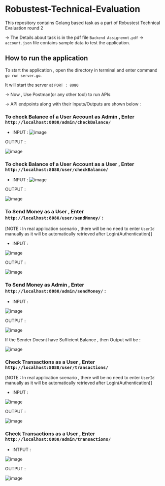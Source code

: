 # Robustest-Technical-Evaluation
This repository contains Golang based task as a part of Robustest Technical Evaluation round 2

-> The Details about task is in the pdf file `Backend Assignemnt.pdf` 
-> `account.json` file contains sample data to test the application.

## How to run the application

To start the application , open the directory in terminal and enter command `go run server.go`.

It will start the server at `PORT : 8080`

-> Now , Use Postman(or any other tool) to run APIs

-> API endpoints along with their Inputs/Outputs are shown below :


### To check Balance of a User Account as Admin , Enter `http://localhost:8080/admin/checkBalance/` 

* INPUT : 
![image](https://user-images.githubusercontent.com/71756168/210740406-dc375dce-ff09-4c69-8e48-f4f5c38e67f2.png)


OUTPUT : 

![image](https://user-images.githubusercontent.com/71756168/210740632-bbb62195-2c3f-450e-9563-5c5d17d3736a.png)








### To check Balance of a User Account as a User , Enter `http://localhost:8080/user/checkBalance/` 

* INPUT :
![image](https://user-images.githubusercontent.com/71756168/210741042-2181b2c5-e01b-4b65-9c62-99a103e58e4c.png)

OUTPUT : 

![image](https://user-images.githubusercontent.com/71756168/210741118-4a4438a4-ba91-40b1-a1c4-ab9fd118af23.png)





### To Send Money as a User , Enter `http://localhost:8080/user/sendMoney/` :


[NOTE : In real application scenario , there will be no need to enter `UserId` manually as it will be automatically retrieved after Login(Authentication)]

* INPUT : 

![image](https://user-images.githubusercontent.com/71756168/210741969-4e5f9784-925a-4268-9404-6d50e0cf1eb9.png)


OUTPUT : 

![image](https://user-images.githubusercontent.com/71756168/210742095-25b02936-b4c5-46ba-bc98-f5fedab0208a.png)





### To Send Money as Admin , Enter `http://localhost:8080/admin/sendMoney/` :

* INPUT : 

![image](https://user-images.githubusercontent.com/71756168/210742480-5f9c80db-3346-4eb4-ab43-a2f547a5b4f6.png)

OUTPUT : 

![image](https://user-images.githubusercontent.com/71756168/210742561-f9c323d2-a39d-45bf-a5a9-fd94ff6cb699.png)

If the Sender Doesnt have Sufficient Balance , then Output will be :

![image](https://user-images.githubusercontent.com/71756168/210742751-9b9bc64c-9e81-48ee-b429-fe13728b2a4b.png)




### Check Transactions as a User , Enter `http://localhost:8080/user/transactions/`

[NOTE : In real application scenario , there will be no need to enter `UserId` manually as it will be automatically retrieved after Login(Authentication)]

* INPUT : 

![image](https://user-images.githubusercontent.com/71756168/210743173-bbc9346f-81f4-4a94-9283-0a56a215b83a.png)


   OUTPUT : 
   
   ![image](https://user-images.githubusercontent.com/71756168/210744173-f4124d78-cda8-4c98-9071-b078ce8fe75e.png)



### Check Transactions as a User , Enter `http://localhost:8080/admin/transactions/`

* INTPUT : 
 
 ![image](https://user-images.githubusercontent.com/71756168/210744611-39839c2e-b4be-4a1b-95c5-c7e4e6dc0ad6.png)

  OUTPUT : 
  
  ![image](https://user-images.githubusercontent.com/71756168/210744743-b6e0c413-ffa6-42e2-80a6-6c9183934728.png)

